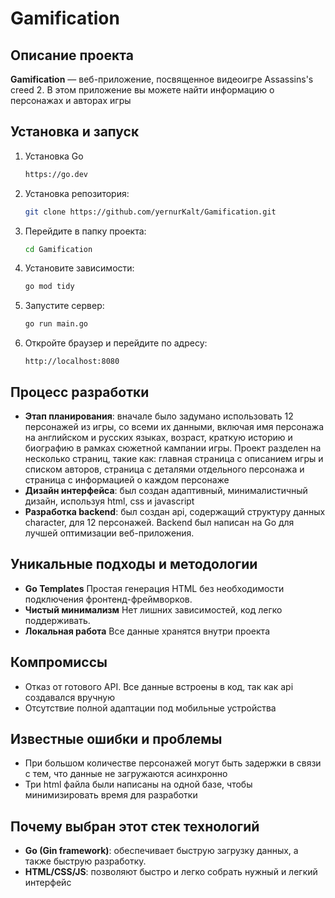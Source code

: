 # Gamification

## Описание проекта
**Gamification** — веб-приложение, посвященное видеоигре Assassins's creed 2. В этом приложение вы можете найти информацию о персонажах и авторах игры

## Установка и запуск
1. Установка Go
    ```bash
    https://go.dev
    ```
2. Установка репозитория:
    ```bash
    git clone https://github.com/yernurKalt/Gamification.git
    ```
3. Перейдите в папку проекта:
    ```bash
    cd Gamification
    ```
4. Установите зависимости:
    ```bash
    go mod tidy 
    ```
5. Запустите сервер:
    ```bash
    go run main.go 
    ```
6. Откройте браузер и перейдите по адресу:
    ```
    http://localhost:8080
    ```

## Процесс разработки 
- **Этап планирования**: вначале было задумано использовать 12 персонажей из игры, со всеми их данными, включая имя персонажа на английском и русских языках, возраст, краткую историю и биографию в рамках сюжетной кампании игры. 
Проект разделен на несколько страниц, такие как: главная страница с описанием игры и списком авторов, страница с деталями отдельного персонажа и страница с информацией о каждом персонаже
- **Дизайн интерфейса**: был создан адаптивный, минималистичный дизайн, используя html, css и javascript
- **Разработка backend**: был создан api, содержащий структуру данных character, для 12 персонажей. Backend был написан на Go для лучшей оптимизации веб-приложения.

## Уникальные подходы и методологии
- **Go Templates** Простая генерация HTML без необходимости подключения фронтенд-фреймворков.
- **Чистый минимализм**  Нет лишних зависимостей, код легко поддерживать.
- **Локальная работа** Все данные хранятся внутри проекта 

## Компромиссы
- Отказ от готового API. Все данные встроены в код, так как api создавался вручную 
- Отсутствие полной адаптации под мобильные устройства

## Известные ошибки и проблемы
- При большом количестве персонажей могут быть задержки в связи с тем, что данные не загружаются асинхронно 
- Три html файла были написаны на одной базе, чтобы минимизировать время для разработки

## Почему выбран этот стек технологий
- **Go (Gin framework)**: обеспечивает быструю загрузку данных, а также быструю разработку. 
- **HTML/CSS/JS**: позволяют быстро и легко собрать нужный и легкий интерфейс